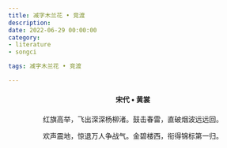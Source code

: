 ```yaml
---
title: 减字木兰花 • 竞渡
description:
date: 2022-06-29 00:00:00
category:
- literature
- songci

tags: 减字木兰花 • 竞渡

---
```


<div id="poem-author">
    宋代 • 黄裳
</div>
<div id="poem-body">
<p class="poem-paragraph">红旗高举，飞出深深杨柳渚。鼓击春雷，直破烟波远远回。</p>
<p class="poem-paragraph">欢声震地，惊退万人争战气。金碧楼西，衔得锦标第一归。</p>

</div>

<style>

#poem-author {
    width: 100%;
    text-align: center;
    margin: 20px 0;
    font-weight: bold;
}
#poem-body {
    width: 100%;
    text-align: center;
}
.poem-paragraph {
    font-family: "仿宋"
}

</style>